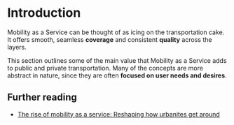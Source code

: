# Introduction

Mobility as a Service can be thought of as icing on the transportation cake. It offers smooth, seamless **coverage** and consistent **quality** across the layers.

This section outlines some of the main value that Mobility as a Service adds to public and private transportation. Many of the concepts are more abstract in nature, since they are often **focused on user needs and desires**.

## Further reading

* [The rise of mobility as a service: Reshaping how urbanites get around](https://www2.deloitte.com/content/dam/Deloitte/nl/Documents/consumer-business/deloitte-nl-cb-ths-rise-of-mobility-as-a-service.pdf)

